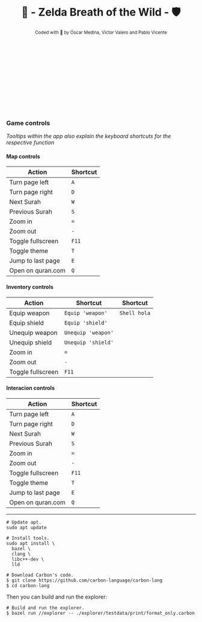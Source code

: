 <div align="center" style="padding-bottom: 200px;">

# 🏹 - Zelda Breath of the Wild - 🛡️  

[//]: # "repo main details  -------------------------------------------------------------------------------------------"

<sub>
Coded with 💚​ by Óscar Medina, Víctor Valero and Pablo Vicente
</sub>

</div>

<div align="left">

[//]: # "repo main details  -------------------------------------------------------------------------------------------"

### Game controls
*Tooltips within the app also explain the keyboard shortcuts for the respective function*

[//]: # "repo main details  -------------------------------------------------------------------------------------------"

#### Map controls

| Action            | Shortcut |
|-------------------|----------|
| Turn page left    | `A`      |
| Turn page right   | `D`      |
| Next Surah        | `W`      |
| Previous Surah    | `S`      |
| Zoom in           | `=`      |
| Zoom out          | `-`      |
| Toggle fullscreen | `F11`    |
| Toggle theme      | `T`      |
| Jump to last page | `E`      |
| Open on quran.com | `Q`      |

#### Inventory controls

| Action            | Shortcut           | Shortcut |
|-------------------|--------------------|----------|
| Equip weapon      | `Equip 'weapon'`   | ```Shell hola```
| Equip shield      | `Equip 'shield'`   |
| Unequip weapon    | `Unequip 'weapon'` |
| Unequip shield    | `Unequip 'shield'` |
| Zoom in           | `=`                |
| Zoom out          | `-`                |
| Toggle fullscreen | `F11`              |

#### Interacion controls

| Action            | Shortcut |
|-------------------|----------|
| Turn page left    | `A`      |
| Turn page right   | `D`      |
| Next Surah        | `W`      |
| Previous Surah    | `S`      |
| Zoom in           | `=`      |
| Zoom out          | `-`      |
| Toggle fullscreen | `F11`    |
| Toggle theme      | `T`      |
| Jump to last page | `E`      |
| Open on quran.com | `Q`      |

-----

</div>

```shell
# Update apt.
sudo apt update

# Install tools.
sudo apt install \
  bazel \
  clang \
  libc++-dev \
  lld

# Download Carbon's code.
$ git clone https://github.com/carbon-language/carbon-lang
$ cd carbon-lang
```

Then you can build and run the explorer:

```shell
# Build and run the explorer.
$ bazel run //explorer -- ./explorer/testdata/print/format_only.carbon
```
